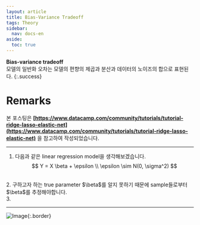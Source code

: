 ```yaml
---
layout: article
title: Bias-Variance Tradeoff
tags: Theory
sidebar:
  nav: docs-en
aside:
  toc: true
---
```


**Bias-variance tradeoff** <br> 모델의 일반화 오차는 모델의 편향의 제곱과 분산과 데이터의 노이즈의 합으로 표현된다.
{:.success}

<!-- more -->

# Remarks
본 포스팅은 **[https://www.datacamp.com/community/tutorials/tutorial-ridge-lasso-elastic-net](https://www.datacamp.com/community/tutorials/tutorial-ridge-lasso-elastic-net)** 을 참고하여 작성되었습니다.

---

1. 다음과 같은 linear regression model을 생각해보겠습니다.
$$
Y = X \beta + \epsilon \\
\epsilon \sim N(0, \sigma^2)
$$

<br>
2. 구하고자 하는 true parameter $\beta$를 알지 못하기 때문에 sample들로부터 $\beta$를 추정해야합니다.

<br>
3.

---

![Image](https://res.cloudinary.com/dyd911kmh/image/upload/f_auto,q_auto:best/v1543418451/bias_vs_variance_swxhxx.jpg){:.border}
